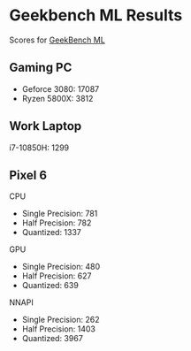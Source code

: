# Geekbench ML Results

Scores for [GeekBench ML](https://www.geekbench.com/ml/)

## Gaming PC

- Geforce 3080: 17087
- Ryzen 5800X: 3812

## Work Laptop

i7-10850H: 1299

## Pixel 6

CPU

- Single Precision: 781
- Half Precision: 782
- Quantized: 1337

GPU

- Single Precision: 480
- Half Precision: 627
- Quantized: 639

NNAPI

- Single Precision: 262
- Half Precision: 1403
- Quantized: 3967
